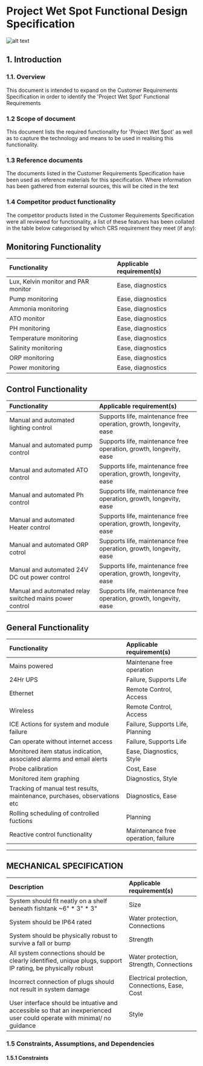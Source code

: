 #	Project Wet Spot Functional Design Specification
![alt text](https://ezpetcareful.com/wp-content/uploads/2017/04/Best_LED_Lights_for_Reef_Tank.jpg "Reef Tank")
## 1.  Introduction
### 1.1.	Overview
This document is intended to expand on the Customer Requirements Specification in order to identify the 'Project Wet Spot' Functional Requirements
###  1.2 Scope of document
This document lists the required functionality for 'Project Wet Spot' as well as to capture the technology and means to be used in realising this functionality. 
###  1.3 Reference documents
The documents listed in the Customer Requirements Specification have been used as reference materials for this specification. 
Where information has been gathered from external sources, this will be cited in the text
###	1.4 Competitor product functionality
The competitor products listed in the Customer Requirements Specification were all reviewed for functionality, a list of these features has been collated in the table below categorised by which CRS requirement they meet (if any): 

##  Monitoring Functionality
|	Functionality	|	Applicable requirement(s)	|
|	:------------- |	:------------- |
|	Lux, Kelvin monitor and PAR monitor	|  Ease, diagnostics |
| Pump monitoring | Ease, diagnostics |
|	Ammonia monitoring	|	Ease, diagnostics	|
|	ATO monitor	|	Ease, diagnostics	|
|	PH monitoring	| Ease, diagnostics |
|	Temperature monitoring	|	 Ease, diagnostics |
|	Salinity monitoring	|	 Ease, diagnostics |
|	ORP monitoring	|	 Ease, diagnostics |  
|	Power monitoring  |	 Ease, diagnostics |

##  Control Functionality
|	Functionality	|	Applicable requirement(s)	|
|	:------------- |	:------------- |
|	Manual and automated lighting control	|	Supports life, maintenance free operation, growth, longevity, ease	|
|	Manual and automated pump control	|	Supports life, maintenance free operation, growth, longevity, ease	|
|	Manual and automated ATO control	|	Supports life, maintenance free operation, growth, longevity, ease	|
|	Manual and automated Ph control  |	Supports life, maintenance free operation, growth, longevity, ease	|
|	Manual and automated Heater control	|	Supports life, maintenance free operation, growth, longevity, ease	|
|	Manual and automated ORP cotrol	|	Supports life, maintenance free operation, growth, longevity, ease	|
|	Manual and automated 24V DC out power control	|	Supports life, maintenance free operation, growth, longevity, ease	|
|	Manual and automated relay switched mains power control	|	Supports life, maintenance free operation, growth, longevity, ease	|

##  General Functionality
|	Functionality	|	Applicable requirement(s)	|
|	:------------- |	:------------- |
| Mains powered | Maintenane free operation |
|	24Hr UPS  | Failure, Supports Life |
|	Ethernet	|	 Remote Control, Access |
|	Wireless	|	Remote Control, Access |
|	ICE Actions for system and module failure	|	Failure, Supports Life, Planning |
|	Can operate without internet access	|		Failure, Supports Life  |
| Monitored item status indication, associated alarms	and email alerts  | Ease, Diagnostics, Style |
|	Probe calibration	|	Cost, Ease  |
|	Monitored item graphing	|	Diagnostics, Style |
|	Tracking of manual test results, maintenance, purchases, observations etc	|	Diagnostics, Ease	|
| Rolling scheduling of controlled fuctions | Planning  | Maintenance free operation  | Ease  |
| Reactive control functionality  | Maintenance free operation, failure |
***
## MECHANICAL SPECIFICATION
|	Description	|	Applicable requirement(s)	|
|	:------------- |	:------------- |
| System should fit neatly on a shelf beneath fishtank ~6" * 3" * 3" | Size |
| System should be IP64 rated | Water protection, Connections |
| System should be physically robust to survive a fall or bump  | Strength  |
| All system connections should be clearly identified, unique plugs, support IP rating, be physically robust| Water protection, Strength, Connections |
| Incorrect connection of plugs should not result in system damage  | Electrical protection, Connections, Ease, Cost  |
| User interface should be intuative and accessible so that an inexperienced user could operate with minimal/ no guidance | Style |

###	1.5 Constraints, Assumptions, and Dependencies
####  1.5.1 Constraints
